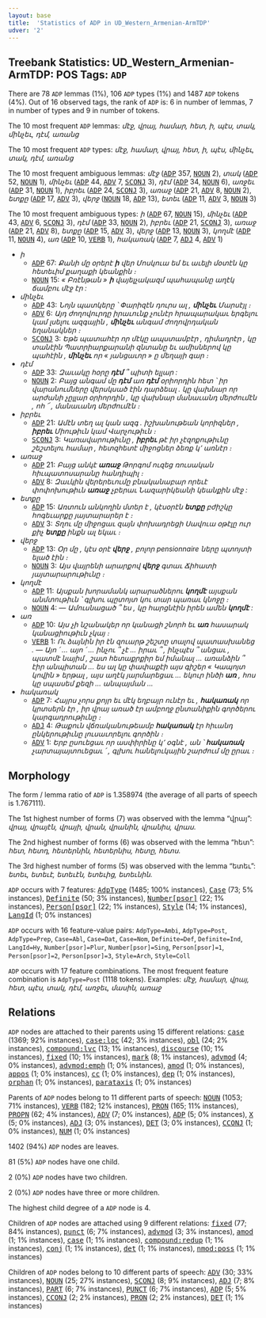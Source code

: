 ```yaml
---
layout: base
title:  'Statistics of ADP in UD_Western_Armenian-ArmTDP'
udver: '2'
---
```


## Treebank Statistics: UD_Western_Armenian-ArmTDP: POS Tags: `ADP`

There are 78 `ADP` lemmas (1%), 106 `ADP` types (1%) and 1487 `ADP` tokens (4%).
Out of 16 observed tags, the rank of `ADP` is: 6 in number of lemmas, 7 in number of types and 9 in number of tokens.

The 10 most frequent `ADP` lemmas: <em>մէջ, վրայ, համար, հետ, ի, պէս, տակ, մինչեւ, դէմ, առանց</em>

The 10 most frequent `ADP` types:  <em>մէջ, համար, վրայ, հետ, ի, պէս, մինչեւ, տակ, դէմ, առանց</em>

The 10 most frequent ambiguous lemmas: <em>մէջ</em> (<tt><a href="hyw_armtdp-pos-ADP.html">ADP</a></tt> 357, <tt><a href="hyw_armtdp-pos-NOUN.html">NOUN</a></tt> 2), <em>տակ</em> (<tt><a href="hyw_armtdp-pos-ADP.html">ADP</a></tt> 52, <tt><a href="hyw_armtdp-pos-NOUN.html">NOUN</a></tt> 1), <em>մինչեւ</em> (<tt><a href="hyw_armtdp-pos-ADP.html">ADP</a></tt> 44, <tt><a href="hyw_armtdp-pos-ADV.html">ADV</a></tt> 7, <tt><a href="hyw_armtdp-pos-SCONJ.html">SCONJ</a></tt> 3), <em>դէմ</em> (<tt><a href="hyw_armtdp-pos-ADP.html">ADP</a></tt> 34, <tt><a href="hyw_armtdp-pos-NOUN.html">NOUN</a></tt> 6), <em>առջեւ</em> (<tt><a href="hyw_armtdp-pos-ADP.html">ADP</a></tt> 31, <tt><a href="hyw_armtdp-pos-NOUN.html">NOUN</a></tt> 1), <em>իբրեւ</em> (<tt><a href="hyw_armtdp-pos-ADP.html">ADP</a></tt> 24, <tt><a href="hyw_armtdp-pos-SCONJ.html">SCONJ</a></tt> 3), <em>առաջ</em> (<tt><a href="hyw_armtdp-pos-ADP.html">ADP</a></tt> 21, <tt><a href="hyw_armtdp-pos-ADV.html">ADV</a></tt> 8, <tt><a href="hyw_armtdp-pos-NOUN.html">NOUN</a></tt> 2), <em>ետքը</em> (<tt><a href="hyw_armtdp-pos-ADP.html">ADP</a></tt> 17, <tt><a href="hyw_armtdp-pos-ADV.html">ADV</a></tt> 3), <em>վերջ</em> (<tt><a href="hyw_armtdp-pos-NOUN.html">NOUN</a></tt> 18, <tt><a href="hyw_armtdp-pos-ADP.html">ADP</a></tt> 13), <em>ետեւ</em> (<tt><a href="hyw_armtdp-pos-ADP.html">ADP</a></tt> 11, <tt><a href="hyw_armtdp-pos-ADV.html">ADV</a></tt> 3, <tt><a href="hyw_armtdp-pos-NOUN.html">NOUN</a></tt> 3)

The 10 most frequent ambiguous types:  <em>ի</em> (<tt><a href="hyw_armtdp-pos-ADP.html">ADP</a></tt> 67, <tt><a href="hyw_armtdp-pos-NOUN.html">NOUN</a></tt> 15), <em>մինչեւ</em> (<tt><a href="hyw_armtdp-pos-ADP.html">ADP</a></tt> 43, <tt><a href="hyw_armtdp-pos-ADV.html">ADV</a></tt> 6, <tt><a href="hyw_armtdp-pos-SCONJ.html">SCONJ</a></tt> 3), <em>դէմ</em> (<tt><a href="hyw_armtdp-pos-ADP.html">ADP</a></tt> 33, <tt><a href="hyw_armtdp-pos-NOUN.html">NOUN</a></tt> 2), <em>իբրեւ</em> (<tt><a href="hyw_armtdp-pos-ADP.html">ADP</a></tt> 21, <tt><a href="hyw_armtdp-pos-SCONJ.html">SCONJ</a></tt> 3), <em>առաջ</em> (<tt><a href="hyw_armtdp-pos-ADP.html">ADP</a></tt> 21, <tt><a href="hyw_armtdp-pos-ADV.html">ADV</a></tt> 8), <em>ետքը</em> (<tt><a href="hyw_armtdp-pos-ADP.html">ADP</a></tt> 15, <tt><a href="hyw_armtdp-pos-ADV.html">ADV</a></tt> 3), <em>վերջ</em> (<tt><a href="hyw_armtdp-pos-ADP.html">ADP</a></tt> 13, <tt><a href="hyw_armtdp-pos-NOUN.html">NOUN</a></tt> 3), <em>կողմէ</em> (<tt><a href="hyw_armtdp-pos-ADP.html">ADP</a></tt> 11, <tt><a href="hyw_armtdp-pos-NOUN.html">NOUN</a></tt> 4), <em>առ</em> (<tt><a href="hyw_armtdp-pos-ADP.html">ADP</a></tt> 10, <tt><a href="hyw_armtdp-pos-VERB.html">VERB</a></tt> 1), <em>հակառակ</em> (<tt><a href="hyw_armtdp-pos-ADP.html">ADP</a></tt> 7, <tt><a href="hyw_armtdp-pos-ADJ.html">ADJ</a></tt> 4, <tt><a href="hyw_armtdp-pos-ADV.html">ADV</a></tt> 1)


* <em>ի</em>
  * <tt><a href="hyw_armtdp-pos-ADP.html">ADP</a></tt> 67: <em>Քանի մը օրերէ <b>ի</b> վեր Մոսկուա եմ եւ աւելի մօտէն կը հետեւիմ քաղաքի կեանքին ։</em>
  * <tt><a href="hyw_armtdp-pos-NOUN.html">NOUN</a></tt> 15: <em>« Բռէնթան » <b>ի</b> վայելչակազմ պահապանը աղէկ ճամբու մէջ էր :</em>
* <em>մինչեւ</em>
  * <tt><a href="hyw_armtdp-pos-ADP.html">ADP</a></tt> 43: <em>Նոյն պատկերը ՝ Փարիզէն դուրս ալ , <b>մինչեւ</b> Մարսէյլ ։</em>
  * <tt><a href="hyw_armtdp-pos-ADV.html">ADV</a></tt> 6: <em>Այդ ժողովուրդը իրաւունք չունէր հրապարակաւ երգելու կամ լսելու ազգային , <b>մինչեւ</b> անգամ ժողովրդական եղանակներ ։</em>
  * <tt><a href="hyw_armtdp-pos-SCONJ.html">SCONJ</a></tt> 3: <em>Եթե պատահէր որ մէկը ապստամբէր , դիմադրէր , կը տանէին Պատրիարքարանի զնտանը եւ ամիսներով կը պահէին , <b>մինչեւ</b> որ « յանցաւոր » ը մեղայի գար ։</em>
* <em>դէմ</em>
  * <tt><a href="hyw_armtdp-pos-ADP.html">ADP</a></tt> 33: <em>Զաւակը հօրը <b>դէմ</b> ՞ պիտի ելլար :</em>
  * <tt><a href="hyw_armtdp-pos-NOUN.html">NOUN</a></tt> 2: <em>Բայց անգամ մը <b>դէմ</b> առ <b>դէմ</b> օրիորդին հետ ՝ իր վարանումները վերսկսած էին դարձեալ . կը վախնար որ արժանի չըլլար օրիորդին , կը վախնար մանաւանդ մերժումէն , ոհ ՜ , մանաւանդ մերժումէն ։</em>
* <em>իբրեւ</em>
  * <tt><a href="hyw_armtdp-pos-ADP.html">ADP</a></tt> 21: <em>Ամէն տեղ ալ կան ազգ . իշխանութեան կորիզներ , <b>իբրեւ</b> Միութիւն կամ Վարչութիւն ։</em>
  * <tt><a href="hyw_armtdp-pos-SCONJ.html">SCONJ</a></tt> 3: <em>Կառավարութիւնը , <b>իբրեւ</b> թէ իր չէզոքութիւնը շեշտելու համար , հետզհետէ միջոցներ ձեռք կ՚ առնէր ։</em>
* <em>առաջ</em>
  * <tt><a href="hyw_armtdp-pos-ADP.html">ADP</a></tt> 21: <em>Բայց անկէ <b>առաջ</b> Թորգոմ ուզեց ռուսական հիւպատոսարանը հանդիպիլ ։</em>
  * <tt><a href="hyw_armtdp-pos-ADV.html">ADV</a></tt> 8: <em>Զաւկին վերերեւումը բնականաբար որեւէ փոփոխութիւն <b>առաջ</b> չբերաւ Նազարիկեանի կեանքին մէջ :</em>
* <em>ետքը</em>
  * <tt><a href="hyw_armtdp-pos-ADP.html">ADP</a></tt> 15: <em>Առտուն անկողին մտեր է , կէսօրէն <b>ետքը</b> բժիշկը հոգեւարքը յայտարարեր է ։</em>
  * <tt><a href="hyw_armtdp-pos-ADV.html">ADV</a></tt> 3: <em>Տղու մը միջոցաւ զայն փոխադրեցի Սավուա օթէլը ուր քիչ <b>ետքը</b> ինքն ալ եկաւ ։</em>
* <em>վերջ</em>
  * <tt><a href="hyw_armtdp-pos-ADP.html">ADP</a></tt> 13: <em>Օր մը , կէս օրէ <b>վերջ</b> , բոլոր pensionnaire ները պտոյտի ելած էին ։</em>
  * <tt><a href="hyw_armtdp-pos-NOUN.html">NOUN</a></tt> 3: <em>Այս վայրենի արարքով <b>վերջ</b> գտաւ Ճիհատի յայտարարութիւնը ։</em>
* <em>կողմէ</em>
  * <tt><a href="hyw_armtdp-pos-ADP.html">ADP</a></tt> 11: <em>Այսքան խորամանկ արարածներու <b>կողմէ</b> այսքան անմտութիւն ՝ գլխու պըտոյտ կու տար պառաւ կնոջը ։</em>
  * <tt><a href="hyw_armtdp-pos-NOUN.html">NOUN</a></tt> 4: <em>— Ամուսնացած ՞ ես , կը հարցնէին իրեն ամեն <b>կողմէ</b> :</em>
* <em>առ</em>
  * <tt><a href="hyw_armtdp-pos-ADP.html">ADP</a></tt> 10: <em>Այս չի նշանակեր որ կանացի շնորհ եւ <b>առ</b> հասարակ կանացիութիւն չկայ ։</em>
  * <tt><a href="hyw_armtdp-pos-VERB.html">VERB</a></tt> 1: <em>Ու ձայնին իր էն զուարթ շեշտը տալով պատասխանեց . — Այո ՛ ... այո ՛ ... ինչու ՞ չէ ... իրաւ ՞ , ինչպէս ՞ անցաւ , պատմէ նայիմ , շատ հետաքրքիր եմ իմանալ ... առանձին ՞ էիր անպիտան ... ես ալ կը փափաքէի այս գիշեր « Կապոյտ կովին » երթալ , այս աղէկ յարմարեցաւ ... եկուր ինծի <b>առ</b> , հոս կը սպասեմ քեզի ... անպայման ...</em>
* <em>հակառակ</em>
  * <tt><a href="hyw_armtdp-pos-ADP.html">ADP</a></tt> 7: <em>Հայրս չորս քոյր եւ մէկ եղբայր ունէր եւ , <b>հակառակ</b> որ կրտսերն էր , իր վրայ առած էր ամբողջ ընտանիքին գործերու կարգադրութիւնը ։</em>
  * <tt><a href="hyw_armtdp-pos-ADJ.html">ADJ</a></tt> 4: <em>Թաքուն վճռականութեամբ <b>հակառակ</b> էր հիւանդ ընկերութիւնը լուսաւորելու գործին ։</em>
  * <tt><a href="hyw_armtdp-pos-ADV.html">ADV</a></tt> 1: <em>Երբ ըսուեցաւ որ ասփիրինը կ՚ օգնէ , ան ՝ <b>հակառակ</b> չարտայայտուեցաւ ՛ , գլխու հանելուկային շարժում մը ըրաւ ։</em>

## Morphology

The form / lemma ratio of `ADP` is 1.358974 (the average of all parts of speech is 1.767111).

The 1st highest number of forms (7) was observed with the lemma “վրայ”: <em>վրայ, վրայէն, վրայի, վրան, վրանին, վրանիս, վրաս</em>.

The 2nd highest number of forms (6) was observed with the lemma “հետ”: <em>հետ, հետդ, հետերնին, հետերնիս, հետը, հետս</em>.

The 3rd highest number of forms (5) was observed with the lemma “ետեւ”: <em>ետեւ, ետեւէ, ետեւէն, ետեւից, ետեւնին</em>.

`ADP` occurs with 7 features: <tt><a href="hyw_armtdp-feat-AdpType.html">AdpType</a></tt> (1485; 100% instances), <tt><a href="hyw_armtdp-feat-Case.html">Case</a></tt> (73; 5% instances), <tt><a href="hyw_armtdp-feat-Definite.html">Definite</a></tt> (50; 3% instances), <tt><a href="hyw_armtdp-feat-Number-psor.html">Number[psor]</a></tt> (22; 1% instances), <tt><a href="hyw_armtdp-feat-Person-psor.html">Person[psor]</a></tt> (22; 1% instances), <tt><a href="hyw_armtdp-feat-Style.html">Style</a></tt> (14; 1% instances), <tt><a href="hyw_armtdp-feat-LangId.html">LangId</a></tt> (1; 0% instances)

`ADP` occurs with 16 feature-value pairs: `AdpType=Ambi`, `AdpType=Post`, `AdpType=Prep`, `Case=Abl`, `Case=Dat`, `Case=Nom`, `Definite=Def`, `Definite=Ind`, `LangId=Hy`, `Number[psor]=Plur`, `Number[psor]=Sing`, `Person[psor]=1`, `Person[psor]=2`, `Person[psor]=3`, `Style=Arch`, `Style=Coll`

`ADP` occurs with 17 feature combinations.
The most frequent feature combination is `AdpType=Post` (1118 tokens).
Examples: <em>մէջ, համար, վրայ, հետ, պէս, տակ, դէմ, առջեւ, մասին, առաջ</em>


## Relations

`ADP` nodes are attached to their parents using 15 different relations: <tt><a href="hyw_armtdp-dep-case.html">case</a></tt> (1369; 92% instances), <tt><a href="hyw_armtdp-dep-case-loc.html">case:loc</a></tt> (42; 3% instances), <tt><a href="hyw_armtdp-dep-obl.html">obl</a></tt> (24; 2% instances), <tt><a href="hyw_armtdp-dep-compound-lvc.html">compound:lvc</a></tt> (13; 1% instances), <tt><a href="hyw_armtdp-dep-discourse.html">discourse</a></tt> (10; 1% instances), <tt><a href="hyw_armtdp-dep-fixed.html">fixed</a></tt> (10; 1% instances), <tt><a href="hyw_armtdp-dep-mark.html">mark</a></tt> (8; 1% instances), <tt><a href="hyw_armtdp-dep-advmod.html">advmod</a></tt> (4; 0% instances), <tt><a href="hyw_armtdp-dep-advmod-emph.html">advmod:emph</a></tt> (1; 0% instances), <tt><a href="hyw_armtdp-dep-amod.html">amod</a></tt> (1; 0% instances), <tt><a href="hyw_armtdp-dep-appos.html">appos</a></tt> (1; 0% instances), <tt><a href="hyw_armtdp-dep-cc.html">cc</a></tt> (1; 0% instances), <tt><a href="hyw_armtdp-dep-dep.html">dep</a></tt> (1; 0% instances), <tt><a href="hyw_armtdp-dep-orphan.html">orphan</a></tt> (1; 0% instances), <tt><a href="hyw_armtdp-dep-parataxis.html">parataxis</a></tt> (1; 0% instances)

Parents of `ADP` nodes belong to 11 different parts of speech: <tt><a href="hyw_armtdp-pos-NOUN.html">NOUN</a></tt> (1053; 71% instances), <tt><a href="hyw_armtdp-pos-VERB.html">VERB</a></tt> (182; 12% instances), <tt><a href="hyw_armtdp-pos-PRON.html">PRON</a></tt> (165; 11% instances), <tt><a href="hyw_armtdp-pos-PROPN.html">PROPN</a></tt> (62; 4% instances), <tt><a href="hyw_armtdp-pos-ADV.html">ADV</a></tt> (7; 0% instances), <tt><a href="hyw_armtdp-pos-ADP.html">ADP</a></tt> (5; 0% instances), <tt><a href="hyw_armtdp-pos-X.html">X</a></tt> (5; 0% instances), <tt><a href="hyw_armtdp-pos-ADJ.html">ADJ</a></tt> (3; 0% instances), <tt><a href="hyw_armtdp-pos-DET.html">DET</a></tt> (3; 0% instances), <tt><a href="hyw_armtdp-pos-CCONJ.html">CCONJ</a></tt> (1; 0% instances), <tt><a href="hyw_armtdp-pos-NUM.html">NUM</a></tt> (1; 0% instances)

1402 (94%) `ADP` nodes are leaves.

81 (5%) `ADP` nodes have one child.

2 (0%) `ADP` nodes have two children.

2 (0%) `ADP` nodes have three or more children.

The highest child degree of a `ADP` node is 4.

Children of `ADP` nodes are attached using 9 different relations: <tt><a href="hyw_armtdp-dep-fixed.html">fixed</a></tt> (77; 84% instances), <tt><a href="hyw_armtdp-dep-punct.html">punct</a></tt> (6; 7% instances), <tt><a href="hyw_armtdp-dep-advmod.html">advmod</a></tt> (3; 3% instances), <tt><a href="hyw_armtdp-dep-amod.html">amod</a></tt> (1; 1% instances), <tt><a href="hyw_armtdp-dep-case.html">case</a></tt> (1; 1% instances), <tt><a href="hyw_armtdp-dep-compound-redup.html">compound:redup</a></tt> (1; 1% instances), <tt><a href="hyw_armtdp-dep-conj.html">conj</a></tt> (1; 1% instances), <tt><a href="hyw_armtdp-dep-det.html">det</a></tt> (1; 1% instances), <tt><a href="hyw_armtdp-dep-nmod-poss.html">nmod:poss</a></tt> (1; 1% instances)

Children of `ADP` nodes belong to 10 different parts of speech: <tt><a href="hyw_armtdp-pos-ADV.html">ADV</a></tt> (30; 33% instances), <tt><a href="hyw_armtdp-pos-NOUN.html">NOUN</a></tt> (25; 27% instances), <tt><a href="hyw_armtdp-pos-SCONJ.html">SCONJ</a></tt> (8; 9% instances), <tt><a href="hyw_armtdp-pos-ADJ.html">ADJ</a></tt> (7; 8% instances), <tt><a href="hyw_armtdp-pos-PART.html">PART</a></tt> (6; 7% instances), <tt><a href="hyw_armtdp-pos-PUNCT.html">PUNCT</a></tt> (6; 7% instances), <tt><a href="hyw_armtdp-pos-ADP.html">ADP</a></tt> (5; 5% instances), <tt><a href="hyw_armtdp-pos-CCONJ.html">CCONJ</a></tt> (2; 2% instances), <tt><a href="hyw_armtdp-pos-PRON.html">PRON</a></tt> (2; 2% instances), <tt><a href="hyw_armtdp-pos-DET.html">DET</a></tt> (1; 1% instances)

